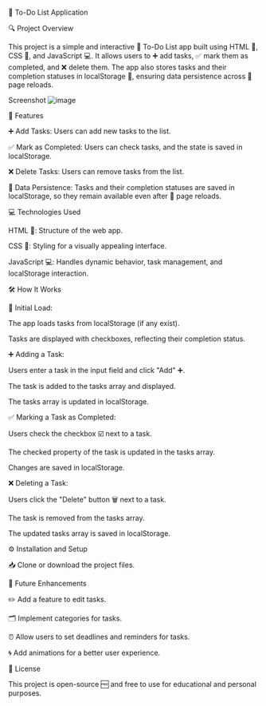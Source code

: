 📝 To-Do List Application




🔍 Project Overview

This project is a simple and interactive 📝 To-Do List app built using HTML 🧱, CSS 🎨, and JavaScript 💻. It allows users to ➕ add tasks, ✅ mark them as completed, and ❌ delete them. The app also stores tasks and their completion statuses in localStorage 💾, ensuring data persistence across 🔄 page reloads.

Screenshot
![image](https://github.com/user-attachments/assets/79b69a81-13fb-4547-b689-925e3f2592a0)

🌟 Features

➕ Add Tasks: Users can add new tasks to the list.

✅ Mark as Completed: Users can check tasks, and the state is saved in localStorage.

❌ Delete Tasks: Users can remove tasks from the list.

💾 Data Persistence: Tasks and their completion statuses are saved in localStorage, so they remain available even after 🔄 page reloads.

💻 Technologies Used

HTML 🧱: Structure of the web app.

CSS 🎨: Styling for a visually appealing interface.

JavaScript 💻: Handles dynamic behavior, task management, and localStorage interaction.

🛠️ How It Works

🚀 Initial Load:

The app loads tasks from localStorage (if any exist).

Tasks are displayed with checkboxes, reflecting their completion status.

➕ Adding a Task:

Users enter a task in the input field and click "Add" ➕.

The task is added to the tasks array and displayed.

The tasks array is updated in localStorage.

✅ Marking a Task as Completed:

Users check the checkbox ☑️ next to a task.

The checked property of the task is updated in the tasks array.

Changes are saved in localStorage.

❌ Deleting a Task:

Users click the "Delete" button 🗑️ next to a task.

The task is removed from the tasks array.

The updated tasks array is saved in localStorage.

⚙️ Installation and Setup

📥 Clone or download the project files.



🚀 Future Enhancements

✏️ Add a feature to edit tasks.

🗂️ Implement categories for tasks.

⏰ Allow users to set deadlines and reminders for tasks.

🌀 Add animations for a better user experience.

📄 License

This project is open-source 🆓 and free to use for educational and personal purposes.

